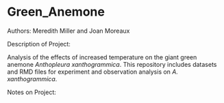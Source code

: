 # Green_Anemone

Authors: Meredith Miller and Joan Moreaux

Description of Project:

Analysis of the effects of increased temperature on the giant green anemone *Anthopleura xanthogrammica*. This repository includes datasets and RMD files for experiment and observation analysis on *A. xanthogrammica*. 

Notes on Project:
